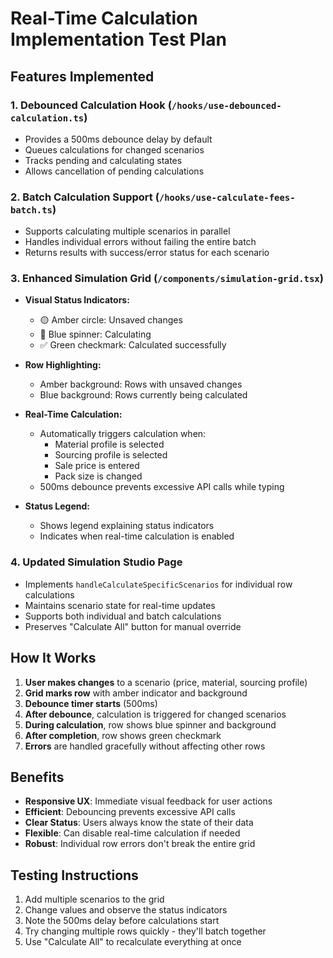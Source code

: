 # Real-Time Calculation Implementation Test Plan

## Features Implemented

### 1. Debounced Calculation Hook (`/hooks/use-debounced-calculation.ts`)
- Provides a 500ms debounce delay by default
- Queues calculations for changed scenarios
- Tracks pending and calculating states
- Allows cancellation of pending calculations

### 2. Batch Calculation Support (`/hooks/use-calculate-fees-batch.ts`)
- Supports calculating multiple scenarios in parallel
- Handles individual errors without failing the entire batch
- Returns results with success/error status for each scenario

### 3. Enhanced Simulation Grid (`/components/simulation-grid.tsx`)
- **Visual Status Indicators:**
  - 🟡 Amber circle: Unsaved changes
  - 🔵 Blue spinner: Calculating
  - ✅ Green checkmark: Calculated successfully
  
- **Row Highlighting:**
  - Amber background: Rows with unsaved changes
  - Blue background: Rows currently being calculated
  
- **Real-Time Calculation:**
  - Automatically triggers calculation when:
    - Material profile is selected
    - Sourcing profile is selected
    - Sale price is entered
    - Pack size is changed
  - 500ms debounce prevents excessive API calls while typing
  
- **Status Legend:**
  - Shows legend explaining status indicators
  - Indicates when real-time calculation is enabled

### 4. Updated Simulation Studio Page
- Implements `handleCalculateSpecificScenarios` for individual row calculations
- Maintains scenario state for real-time updates
- Supports both individual and batch calculations
- Preserves "Calculate All" button for manual override

## How It Works

1. **User makes changes** to a scenario (price, material, sourcing profile)
2. **Grid marks row** with amber indicator and background
3. **Debounce timer starts** (500ms)
4. **After debounce**, calculation is triggered for changed scenarios
5. **During calculation**, row shows blue spinner and background
6. **After completion**, row shows green checkmark
7. **Errors** are handled gracefully without affecting other rows

## Benefits

- **Responsive UX**: Immediate visual feedback for user actions
- **Efficient**: Debouncing prevents excessive API calls
- **Clear Status**: Users always know the state of their data
- **Flexible**: Can disable real-time calculation if needed
- **Robust**: Individual row errors don't break the entire grid

## Testing Instructions

1. Add multiple scenarios to the grid
2. Change values and observe the status indicators
3. Note the 500ms delay before calculations start
4. Try changing multiple rows quickly - they'll batch together
5. Use "Calculate All" to recalculate everything at once
